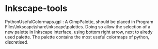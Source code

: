 # Inkscape-tools

PythonUsefulColormaps.gpl :
A GimpPalette, should be placed in Program Files\Inkscape\share\inkscape\palettes.
Doing so allow the selection of a new palette in Inkscape interface, using bottom right arrow, next to alredy used palette.
The palette contains the most useful colormaps of python, discretised.
